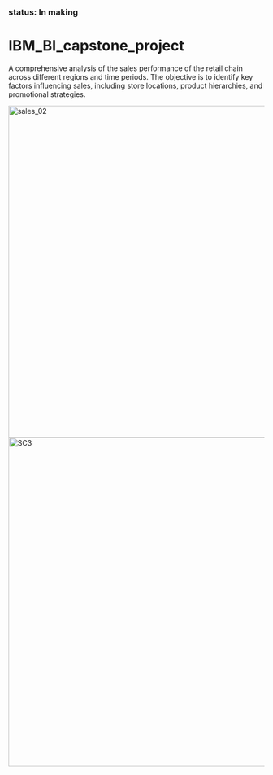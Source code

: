 ### status: In making

# IBM_BI_capstone_project

A comprehensive analysis of the sales performance of the retail chain across different regions and time periods. The objective is to identify key factors influencing sales, including store locations, product hierarchies, and promotional strategies.

<img width="653" alt="sales_02" src="https://github.com/user-attachments/assets/60d75590-ddd7-4ebf-b6a0-185c336fcfd6">




<img width="647" alt="SC3" src="https://github.com/user-attachments/assets/5dea9398-e833-40cf-a79b-78c4b1229246">










